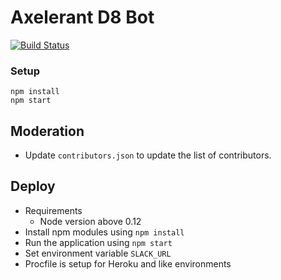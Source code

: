 Axelerant D8 Bot
================

[![Build Status](https://semaphoreci.com/api/v1/projects/a48c2177-c99a-4068-a6ae-6406dd319619/661459/badge.svg)](https://semaphoreci.com/skippednote/axelerant-d8-bot)


### Setup
```
npm install
npm start
```

## Moderation
- Update `contributors.json` to update the list of contributors.

## Deploy
- Requirements
  - Node version above 0.12
- Install npm modules using `npm install`
- Run the application using `npm start`
- Set environment variable `SLACK_URL`
- Procfile is setup for Heroku and like environments
